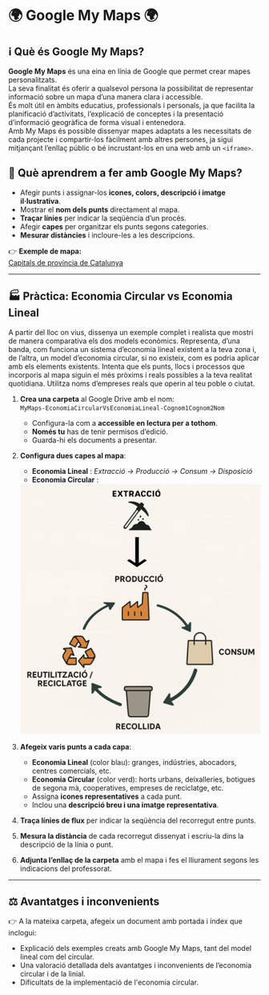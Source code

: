 # 🌍 Google My Maps 🌍

## ℹ️ Què és Google My Maps?

**Google My Maps** és una eina en línia de Google que permet crear mapes personalitzats.  
La seva finalitat és oferir a qualsevol persona la possibilitat de representar informació sobre un mapa d’una manera clara i accessible.  
És molt útil en àmbits educatius, professionals i personals, ja que facilita la planificació d’activitats, l’explicació de conceptes i la presentació d’informació geogràfica de forma visual i entenedora.  
Amb My Maps és possible dissenyar mapes adaptats a les necessitats de cada projecte i compartir-los fàcilment amb altres persones, ja sigui mitjançant l’enllaç públic o bé incrustant-los en una web amb un `<iframe>`.

## 📝 Què aprendrem a fer amb Google My Maps?
- Afegir punts i assignar-los **icones, colors, descripció i imatge il·lustrativa**.  
- Mostrar el **nom dels punts** directament al mapa.  
- **Traçar línies** per indicar la seqüència d’un procés.  
- Afegir **capes** per organitzar els punts segons categories.  
- **Mesurar distàncies** i incloure-les a les descripcions.  

👉 **Exemple de mapa:**  
[Capitals de província de Catalunya](https://www.google.com/maps/d/edit?mid=1X4KqOKo3s4OL_LOHC51D5LiTrjOOTME&usp=drive_link)

---

## 🏭 Pràctica: Economia Circular vs Economia Lineal

A partir del lloc on vius, dissenya un exemple complet i realista que mostri de manera comparativa els dos models econòmics.
Representa, d’una banda, com funciona un sistema d’economia lineal existent a la teva zona i, de l’altra, un model d’economia circular, si no existeix, com es podria aplicar amb els elements existents. Intenta que els punts, llocs i processos que incorporis al mapa siguin el més pròxims i reals possibles a la teva realitat quotidiana.
Utilitza noms d’empreses reals que operin al teu poble o ciutat.

1. **Crea una carpeta** al Google Drive amb el nom:  
   `MyMaps-EconomiaCircularVsEconomiaLineal-Cognom1Cognom2Nom`  
   - Configura-la com a **accessible en lectura per a tothom**.
   - **Només tu** has de tenir permisos d’edició.
   - Guarda-hi els documents a presentar.

2. **Configura dues capes al mapa**:  
   - **Economia Lineal** : *Extracció → Producció → Consum → Disposició* 
   - **Economia Circular** :
   <img src="economia-circular.png" alt="economia circular" width="500">

3. **Afegeix varis punts a cada capa**:  
   - **Economia Lineal** (color blau): granges, indústries, abocadors, centres comercials, etc.
   - **Economia Circular** (color verd): horts urbans, deixalleries, botigues de segona mà, cooperatives, empreses de reciclatge, etc.
   - Assigna **icones representatives** a cada punt.  
   - Inclou una **descripció breu i una imatge representativa**.  

4. **Traça línies de flux** per indicar la seqüència del recorregut entre punts.  

5. **Mesura la distància** de cada recorregut dissenyat i escriu-la dins la descripció de la línia o punt.  

6. **Adjunta l’enllaç de la carpeta** amb el mapa i fes el lliurament segons les indicacions del professorat.  

---

## ⚖️ Avantatges i inconvenients

👉 A la mateixa carpeta, afegeix un document amb portada i índex que inclogui:
- Explicació dels exemples creats amb Google My Maps, tant del model lineal com del circular.
- Una valoració detallada dels avantatges i inconvenients de l’economia circular i de la linial.
- Dificultats de la implementació de l'economia circular.
